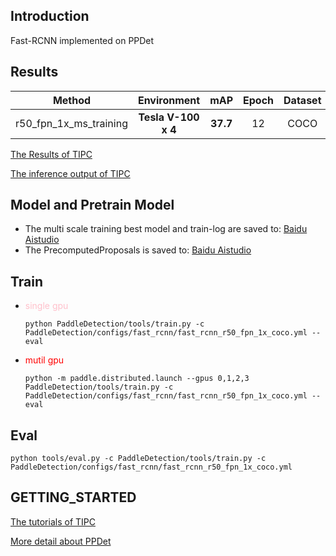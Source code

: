 ## Introduction
Fast-RCNN implemented on PPDet

## Results
Method|Environment|mAP|Epoch|Dataset
:--:|:--:|:--:|:--:|:--:
r50_fpn_1x_ms_training|**Tesla V-100 x 4**|**37.7**|12|COCO

[The Results of TIPC](https://github.com/FL77N/Fast-RCNN-on-PPDet/tree/main/test_tipc/output)

[The inference output of TIPC](https://github.com/FL77N/Fast-RCNN-on-PPDet/tree/main/output)

## Model and Pretrain Model
* The multi scale training best model and train-log are saved to: [Baidu Aistudio](https://aistudio.baidu.com/aistudio/datasetdetail/118142)
* The PrecomputedProposals is saved to: [Baidu Aistudio](https://aistudio.baidu.com/aistudio/datasetdetail/117919)

## Train
* <font color=pink>single gpu</font> 
    
    ```python PaddleDetection/tools/train.py -c PaddleDetection/configs/fast_rcnn/fast_rcnn_r50_fpn_1x_coco.yml --eval```
* <font color=red>mutil gpu</font>
   
   ```python -m paddle.distributed.launch --gpus 0,1,2,3 PaddleDetection/tools/train.py -c PaddleDetection/configs/fast_rcnn/fast_rcnn_r50_fpn_1x_coco.yml --eval```

## Eval

```python tools/eval.py -c PaddleDetection/tools/train.py -c PaddleDetection/configs/fast_rcnn/fast_rcnn_r50_fpn_1x_coco.yml```


## GETTING_STARTED

[The tutorials of TIPC](https://github.com/FL77N/Fast-RCNN-on-PPDet/tree/main/test_tipc/docs)

[More detail about PPDet](https://github.com/PaddlePaddle/PaddleDetection/tree/develop/docs/tutorials)

